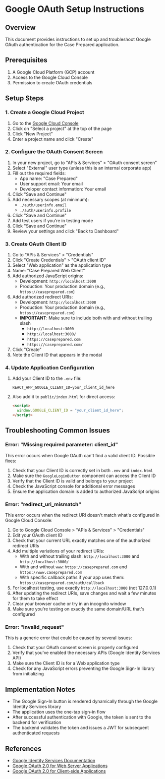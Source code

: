 # Google OAuth Setup Instructions

## Overview

This document provides instructions to set up and troubleshoot Google OAuth authentication for the Case Prepared application.

## Prerequisites

1. A Google Cloud Platform (GCP) account
2. Access to the Google Cloud Console
3. Permission to create OAuth credentials

## Setup Steps

### 1. Create a Google Cloud Project

1. Go to the [Google Cloud Console](https://console.cloud.google.com/)
2. Click on "Select a project" at the top of the page
3. Click "New Project"
4. Enter a project name and click "Create"

### 2. Configure the OAuth Consent Screen

1. In your new project, go to "APIs & Services" > "OAuth consent screen"
2. Select "External" user type (unless this is an internal corporate app)
3. Fill out the required fields:
   - App name: "Case Prepared"
   - User support email: Your email
   - Developer contact information: Your email
4. Click "Save and Continue"
5. Add necessary scopes (at minimum):
   - `./auth/userinfo.email`
   - `./auth/userinfo.profile`
6. Click "Save and Continue" 
7. Add test users if you're in testing mode
8. Click "Save and Continue"
9. Review your settings and click "Back to Dashboard"

### 3. Create OAuth Client ID

1. Go to "APIs & Services" > "Credentials"
2. Click "Create Credentials" > "OAuth client ID"
3. Select "Web application" as the application type
4. Name: "Case Prepared Web Client"
5. Add authorized JavaScript origins:
   - Development: `http://localhost:3000`
   - Production: Your production domain (e.g., `https://caseprepared.com`)
6. Add authorized redirect URIs:
   - Development: `http://localhost:3000`
   - Production: Your production domain (e.g., `https://caseprepared.com`)
   - **IMPORTANT**: Make sure to include both with and without trailing slash
     - `http://localhost:3000`
     - `http://localhost:3000/`
     - `https://caseprepared.com`
     - `https://caseprepared.com/`
7. Click "Create"
8. Note the Client ID that appears in the modal

### 4. Update Application Configuration

1. Add your Client ID to the `.env` file:
   ```
   REACT_APP_GOOGLE_CLIENT_ID=your_client_id_here
   ```
2. Also add it to `public/index.html` for direct access:
   ```html
   <script>
     window.GOOGLE_CLIENT_ID = "your_client_id_here";
   </script>
   ```

## Troubleshooting Common Issues

### Error: "Missing required parameter: client_id"

This error occurs when Google OAuth can't find a valid client ID. Possible fixes:

1. Check that your Client ID is correctly set in both `.env` and `index.html`
2. Make sure the `GoogleLoginButton` component can access the Client ID
3. Verify that the Client ID is valid and belongs to your project
4. Check the JavaScript console for additional error messages
5. Ensure the application domain is added to authorized JavaScript origins

### Error: "redirect_uri_mismatch"

This error occurs when the redirect URI doesn't match what's configured in Google Cloud Console:

1. Go to Google Cloud Console > "APIs & Services" > "Credentials"
2. Edit your OAuth client ID
3. Check that your current URL exactly matches one of the authorized redirect URIs
4. Add multiple variations of your redirect URIs:
   - With and without trailing slash: `http://localhost:3000` and `http://localhost:3000/`
   - With and without `www`: `https://caseprepared.com` and `https://www.caseprepared.com`
   - With specific callback paths if your app uses them: `https://caseprepared.com/auth/callback`
5. For localhost testing, use exactly `http://localhost:3000` (not 127.0.0.1)
6. After updating the redirect URIs, save changes and wait a few minutes for them to take effect
7. Clear your browser cache or try in an incognito window
8. Make sure you're testing on exactly the same domain/URL that's configured

### Error: "invalid_request"

This is a generic error that could be caused by several issues:

1. Check that your OAuth consent screen is properly configured
2. Verify that you've enabled the necessary APIs (Google Identity Services API)
3. Make sure the Client ID is for a Web application type
4. Check for any JavaScript errors preventing the Google Sign-In library from initializing

## Implementation Notes

- The Google Sign-In button is rendered dynamically through the Google Identity Services library
- The application uses the one-tap sign-in flow
- After successful authentication with Google, the token is sent to the backend for verification
- The backend validates the token and issues a JWT for subsequent authenticated requests

## References

- [Google Identity Services Documentation](https://developers.google.com/identity/gsi/web/guides/overview)
- [Google OAuth 2.0 for Web Server Applications](https://developers.google.com/identity/protocols/oauth2/web-server)
- [Google OAuth 2.0 for Client-side Applications](https://developers.google.com/identity/protocols/oauth2/javascript-implicit-flow) 